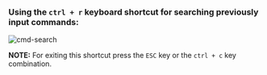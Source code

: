 ### Using the `ctrl + r` keyboard shortcut for searching previously input commands:

![cmd-search](.guides/img/cmd-search.gif)

__NOTE:__ For exiting this shortcut press the `ESC` key or the `ctrl + c` key combination.